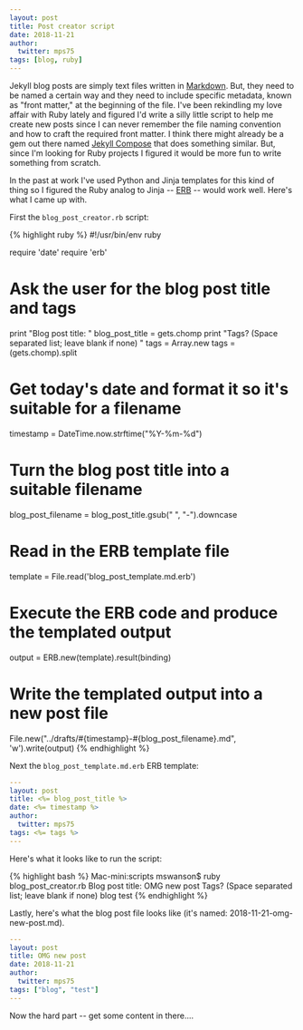 ```yaml
---
layout: post
title: Post creator script
date: 2018-11-21
author:
  twitter: mps75
tags: [blog, ruby]
---
```


Jekyll blog posts are simply text files written in [Markdown](https://daringfireball.net/projects/markdown/syntax).  But, they need to be named a certain way and they need to include specific metadata, known as "front matter," at the beginning of the file.  I've been rekindling my love affair with Ruby lately and figured I'd write a silly little script to help me create new posts since I can never remember the file naming convention and how to craft the required front matter.  I think there might already be a gem out there named [Jekyll Compose](https://github.com/jekyll/jekyll-compose) that does something similar.  But, since I'm looking for Ruby projects I figured it would be more fun to write something from scratch.

In the past at work I've used Python and Jinja templates for this kind of thing so I figured the Ruby analog to Jinja -- [ERB](https://ruby-doc.org/stdlib-2.5.3/libdoc/erb/rdoc/ERB.html) -- would work well.  Here's what I came up with.

First the `blog_post_creator.rb` script:

{% highlight ruby %}
#!/usr/bin/env ruby

require 'date'
require 'erb'

# Ask the user for the blog post title and tags
print "Blog post title: "
blog_post_title = gets.chomp
print "Tags? (Space separated list; leave blank if none) "
tags = Array.new
tags = (gets.chomp).split

# Get today's date and format it so it's suitable for a filename
timestamp = DateTime.now.strftime("%Y-%m-%d")

# Turn the blog post title into a suitable filename
blog_post_filename = blog_post_title.gsub(" ", "-").downcase

# Read in the ERB template file
template = File.read('blog_post_template.md.erb')

# Execute the ERB code and produce the templated output
output = ERB.new(template).result(binding)

# Write the templated output into a new post file
File.new("../drafts/#{timestamp}-#{blog_post_filename}.md", 'w').write(output)
{% endhighlight %}


Next the `blog_post_template.md.erb` ERB template:

```yaml
---
layout: post
title: <%= blog_post_title %>
date: <%= timestamp %>
author:
  twitter: mps75
tags: <%= tags %>
---


```


Here's what it looks like to run the script:

{% highlight bash %}
Mac-mini:scripts mswanson$ ruby blog_post_creator.rb
Blog post title: OMG new post
Tags? (Space separated list; leave blank if none) blog test
{% endhighlight %}


Lastly, here's what the blog post file looks like (it's named: 2018-11-21-omg-new-post.md).

```yaml
---
layout: post
title: OMG new post
date: 2018-11-21
author:
  twitter: mps75
tags: ["blog", "test"]
---


```

Now the hard part -- get some content in there....